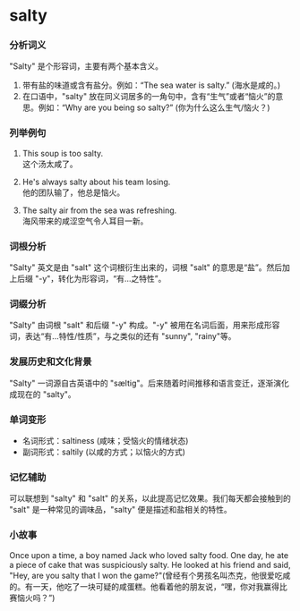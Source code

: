 # salty

### 分析词义

  

"Salty" 是个形容词，主要有两个基本含义。

  

1.  带有盐的味道或含有盐分。例如：“The sea water is salty.” (海水是咸的。)
2.  在口语中，"salty" 放在同义词居多的一角句中，含有“生气”或者“恼火”的意思。例如：“Why are you being so salty?” (你为什么这么生气/恼火？)

  

### 列举例句

  

1.  This soup is too salty.  
    这个汤太咸了。
    
      
    
2.  He's always salty about his team losing.  
    他的团队输了，他总是恼火。
    
      
    
3.  The salty air from the sea was refreshing.  
    海风带来的咸涩空气令人耳目一新。
    
      
    

  

### 词根分析

  

"Salty" 英文是由 "salt" 这个词根衍生出来的，词根 "salt" 的意思是“盐”。然后加上后缀 "-y"，转化为形容词，“有...之特性”。

  

### 词缀分析

  

"Salty" 由词根 "salt" 和后缀 "-y" 构成。"-y" 被用在名词后面，用来形成形容词，表达“有...特性/性质”，与之类似的还有 "sunny", "rainy"等。

  

### 发展历史和文化背景

  

"Salty" 一词源自古英语中的 "sæltig"。后来随着时间推移和语言变迁，逐渐演化成现在的 "salty"。

  

### 单词变形

  

*   名词形式：saltiness (咸味；受恼火的情绪状态)
*   副词形式：saltily (以咸的方式；以恼火的方式)

  

### 记忆辅助

  

可以联想到 "salty" 和 "salt" 的关系，以此提高记忆效果。我们每天都会接触到的 "salt" 是一种常见的调味品，"salty" 便是描述和盐相关的特性。

  

### 小故事

  

Once upon a time, a boy named Jack who loved salty food. One day, he ate a piece of cake that was suspiciously salty. He looked at his friend and said, "Hey, are you salty that I won the game?"(曾经有个男孩名叫杰克，他很爱吃咸的。有一天，他吃了一块可疑的咸蛋糕。他看着他的朋友说，“嘿，你对我赢得比赛恼火吗？”)
